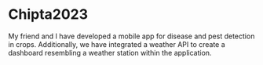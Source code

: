 # Chipta2023
My friend and I have developed a mobile app for disease and pest detection in crops. Additionally, we have integrated a weather API to create a dashboard resembling a weather station within the application.

